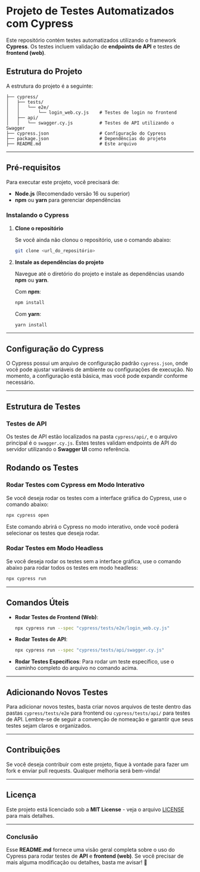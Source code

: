 # **Projeto de Testes Automatizados com Cypress**

Este repositório contém testes automatizados utilizando o framework **Cypress**. Os testes incluem validação de **endpoints de API** e testes de **frontend (web)**.

## **Estrutura do Projeto**

A estrutura do projeto é a seguinte:

```
├── cypress/
│   ├── tests/
│   │   └── e2e/
│   │       └── login_web.cy.js    # Testes de login no frontend
│   ├── api/
│   │   └── swagger.cy.js          # Testes de API utilizando o Swagger
├── cypress.json                   # Configuração do Cypress
├── package.json                   # Dependências do projeto
├── README.md                      # Este arquivo
```

---

## **Pré-requisitos**

Para executar este projeto, você precisará de:

- **Node.js** (Recomendado versão 16 ou superior)
- **npm** ou **yarn** para gerenciar dependências

### **Instalando o Cypress**

1. **Clone o repositório**

   Se você ainda não clonou o repositório, use o comando abaixo:

   ```bash
   git clone <url_do_repositório>
   ```

2. **Instale as dependências do projeto**

   Navegue até o diretório do projeto e instale as dependências usando **npm** ou **yarn**.

   Com **npm**:
   ```bash
   npm install
   ```

   Com **yarn**:
   ```bash
   yarn install
   ```

---

## **Configuração do Cypress**

O Cypress possui um arquivo de configuração padrão `cypress.json`, onde você pode ajustar variáveis de ambiente ou configurações de execução. No momento, a configuração está básica, mas você pode expandir conforme necessário.

---

## **Estrutura de Testes**

### **Testes de API**

Os testes de API estão localizados na pasta `cypress/api/`, e o arquivo principal é o `swagger.cy.js`. Estes testes validam endpoints de API do servidor utilizando o **Swagger UI** como referência.

## **Rodando os Testes**

### **Rodar Testes com Cypress em Modo Interativo**

Se você deseja rodar os testes com a interface gráfica do Cypress, use o comando abaixo:

```bash
npx cypress open
```

Este comando abrirá o Cypress no modo interativo, onde você poderá selecionar os testes que deseja rodar.

### **Rodar Testes em Modo Headless**

Se você deseja rodar os testes sem a interface gráfica, use o comando abaixo para rodar todos os testes em modo headless:

```bash
npx cypress run
```

---

## **Comandos Úteis**

- **Rodar Testes de Frontend (Web)**:
  ```bash
  npx cypress run --spec "cypress/tests/e2e/login_web.cy.js"
  ```

- **Rodar Testes de API**:
  ```bash
  npx cypress run --spec "cypress/tests/api/swagger.cy.js"
  ```

- **Rodar Testes Específicos**:
  Para rodar um teste específico, use o caminho completo do arquivo no comando acima.

---

## **Adicionando Novos Testes**

Para adicionar novos testes, basta criar novos arquivos de teste dentro das pastas `cypress/tests/e2e` para frontend ou `cypress/tests/api/` para testes de API. Lembre-se de seguir a convenção de nomeação e garantir que seus testes sejam claros e organizados.

---

## **Contribuições**

Se você deseja contribuir com este projeto, fique à vontade para fazer um fork e enviar pull requests. Qualquer melhoria será bem-vinda!

---

## **Licença**

Este projeto está licenciado sob a **MIT License** - veja o arquivo [LICENSE](LICENSE) para mais detalhes.

---

### **Conclusão**

Esse **README.md** fornece uma visão geral completa sobre o uso do Cypress para rodar testes de **API** e **frontend (web)**. Se você precisar de mais alguma modificação ou detalhes, basta me avisar! 🚀
